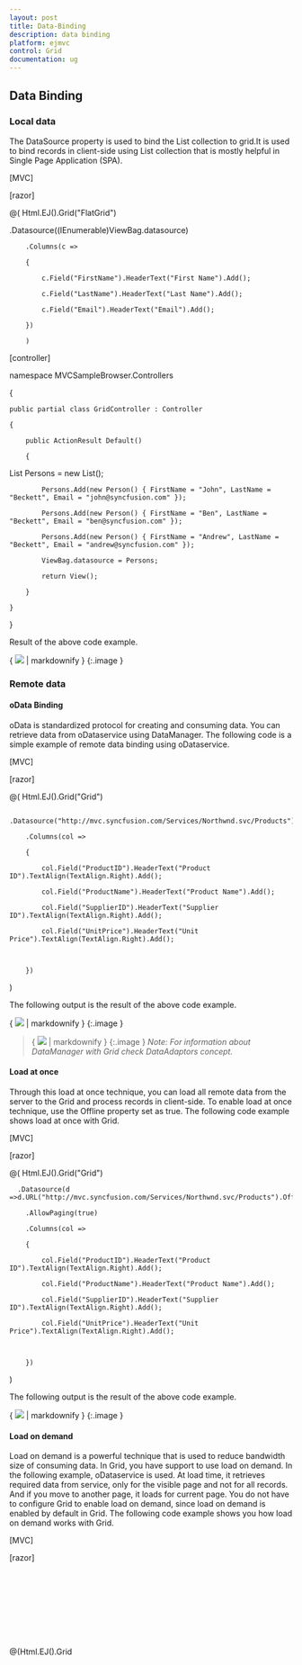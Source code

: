 ```yaml
---
layout: post
title: Data-Binding
description: data binding
platform: ejmvc
control: Grid
documentation: ug
---
```


## Data Binding

### Local data

The DataSource property is used to bind the List collection to grid.It is used to bind records in client-side using List collection that is mostly helpful in Single Page Application (SPA).





[MVC]



 [razor]

@( Html.EJ().Grid<Person>("FlatGrid")

.Datasource((IEnumerable<object>)ViewBag.datasource)

        .Columns(c =>

        {

            c.Field("FirstName").HeaderText("First Name").Add();

            c.Field("LastName").HeaderText("Last Name").Add();

            c.Field("Email").HeaderText("Email").Add();

        })

        )



[controller]

namespace MVCSampleBrowser.Controllers

{

    public partial class GridController : Controller

    {

        public ActionResult Default()

        {

List<Person> Persons = new List<Person>();

            Persons.Add(new Person() { FirstName = "John", LastName = "Beckett", Email = "john@syncfusion.com" });

            Persons.Add(new Person() { FirstName = "Ben", LastName = "Beckett", Email = "ben@syncfusion.com" });

            Persons.Add(new Person() { FirstName = "Andrew", LastName = "Beckett", Email = "andrew@syncfusion.com" });

            ViewBag.datasource = Persons;

            return View();

        }

    }

}





Result of the above code example.



{ ![](Data-Binding_images/Data-Binding_img1.png) | markdownify }
{:.image }


### Remote data

#### oData Binding	

oData is standardized protocol for creating and consuming data. You can retrieve data from oDataservice using DataManager. The following code is a simple example of remote data binding using oDataservice.







[MVC]



[razor]

@( Html.EJ().Grid<object>("Grid")

        .Datasource("http://mvc.syncfusion.com/Services/Northwnd.svc/Products")

        .Columns(col =>

        {

            col.Field("ProductID").HeaderText("Product ID").TextAlign(TextAlign.Right).Add();

            col.Field("ProductName").HeaderText("Product Name").Add();

            col.Field("SupplierID").HeaderText("Supplier ID").TextAlign(TextAlign.Right).Add();

            col.Field("UnitPrice").HeaderText("Unit Price").TextAlign(TextAlign.Right).Add();



        })

 )





The following output is the result of the above code example.



{ ![](Data-Binding_images/Data-Binding_img2.png) | markdownify }
{:.image }




> { ![](Data-Binding_images/Data-Binding_img3.png) | markdownify }
{:.image }
_Note: For information about DataManager with Grid check DataAdaptors concept._

#### Load at once

Through this load at once technique, you can load all remote data from the server to the Grid and process records in client-side. To enable load at once technique, use the Offline property set as true. The following code example shows load at once with Grid.

[MVC]



[razor]



@( Html.EJ().Grid<object>("Grid")

      .Datasource(d =>d.URL("http://mvc.syncfusion.com/Services/Northwnd.svc/Products").Offline(true))

        .AllowPaging(true)

        .Columns(col =>

        {

            col.Field("ProductID").HeaderText("Product ID").TextAlign(TextAlign.Right).Add();

            col.Field("ProductName").HeaderText("Product Name").Add();

            col.Field("SupplierID").HeaderText("Supplier ID").TextAlign(TextAlign.Right).Add();

            col.Field("UnitPrice").HeaderText("Unit Price").TextAlign(TextAlign.Right).Add();



        })

 )





The following output is the result of the above code example.



{ ![](Data-Binding_images/Data-Binding_img4.png) | markdownify }
{:.image }


#### Load on demand

Load on demand is a powerful technique that is used to reduce bandwidth size of consuming data. In Grid, you have support to use load on demand. In the following example, oDataservice is used. At load time, it retrieves required data from service, only for the visible page and not for all records. And if you move to another page, it loads for current page. You do not have to configure Grid to enable load on demand, since load on demand is enabled by default in Grid. The following code example shows you how load on demand works with Grid.





[MVC]

[razor]

@(Html.EJ().Grid<object>("Grid")

        .Datasource(d =>d.URL("http://mvc.syncfusion.com/Services/Northwnd.svc/Products"))

        .AllowPaging(true)

        .Columns(col =>

        {

            col.Field("ProductID").HeaderText("Product ID").TextAlign(TextAlign.Right).Add();

            col.Field("ProductName").HeaderText("Product Name").Add();

            col.Field("SupplierID").HeaderText("Supplier ID").TextAlign(TextAlign.Right).Add();

            col.Field("UnitPrice").HeaderText("Unit Price").TextAlign(TextAlign.Right).Add();



        })

 )







The following screenshot is the result of the above code example.



{ ![](Data-Binding_images/Data-Binding_img5.png) | markdownify }
{:.image }


If you have developer tools, you can capture network transfer to check Grid consumed data. The following screenshot shows demanded data being loaded in Grid.



{ ![](Data-Binding_images/Data-Binding_img6.png) | markdownify }
{:.image }


#### Cross domain

Grid can use cross domain data service with the help of DataManager. You must configure the server as well, to retrieve data from server code. For server configuration, you can refer this link ([https://developer.mozilla.org/en-US/docs/Web/HTTP/Access_control_CORS](https://developer.mozilla.org/en-US/docs/Web/HTTP/Access_control_CORS)). The following code example shows you how to use or retrieve cross domain data from Grid.





[MVC]



[razor]

@(Html.EJ().Grid<object>("Grid")

        .Datasource(d =>d.URL("http://mvc.syncfusion.com/UGService/api/Orders").Offline(true).CrossDomain(true))

        .AllowPaging(true)

        .Columns(col =>

        {

            col.Field("OrderID").HeaderText("Order ID").TextAlign(TextAlign.Right).Add();

            col.Field("CustomerID").HeaderText("Customer ID").Add();

            col.Field("EmployeeID").HeaderText("Employee ID").TextAlign(TextAlign.Right).Add();

            col.Field("ShipCity").HeaderText("Ship City").Add();

        })

 )





The following screenshot is the result of the above code example.



{ ![](Data-Binding_images/Data-Binding_img7.png) | markdownify }
{:.image }


#### HTTP additional parameters

In this section, you can learn how to customize or add an extra parameter for HTTP request. You can add parameter to oDataserviceURL using the Query property in Grid. DataManager uses this Query internally in Grid.





[MVC]



[razor]

@(Html.EJ().Grid<object>("Grid")

        .Datasource(d =>d.URL("http://mvc.syncfusion.com/Services/Northwnd.svc/Products"))

        .AllowPaging(true)

        .Query("new ej.Query().addParams('$filter','ProductID gt 50')")

        .Columns(col =>

        {

            col.Field("ProductID").HeaderText("Product ID").TextAlign(TextAlign.Right).Add();

            col.Field("ProductName").HeaderText("Product Name").Add();

            col.Field("SupplierID").HeaderText("Supplier ID").TextAlign(TextAlign.Right).Add();

            col.Field("UnitPrice").HeaderText("Unit Price").TextAlign(TextAlign.Right).Add();

        })

 )





The following screenshot is the result of the above code example.



{ ![](Data-Binding_images/Data-Binding_img8.png) | markdownify }
{:.image }


#### Supported DataTypes

Grid supports various DataTypes are string, number, datetime and Boolean. By default, Grid reads DataTypes from Grid data source. Using these data types, Grid uses it at to edit, add, save, filter and other such operations. You can also customize these DataTypes through column property Type. It can override default data type reading.



[MVC]



 [razor]



 @(Html.EJ().Grid<object>("Grid")

    .Datasource((DataTable)ViewBag.dataTable)

    .AllowPaging()

    .PageSettings(page => page.PageCount(4).PageSize(12))

    .Columns(col =>

                {

                    col.Field("OrderID").HeaderText("Order ID").IsPrimaryKey(true).TextAlign(TextAlign.Right).Width(75).Add();

                    col.Field("CustomerID").HeaderText("Customer ID").Type("string").Width(80).Add();

                    col.Field("EmployeeID").HeaderText("Employee ID").TextAlign(TextAlign.Right).Width(75).Add();

                    col.Field("ShipName").HeaderText("Ship Name").Type("string").Width(80).Add();

                })

    )



[controller]



namespace MVCSampleBrowser.Controllers

{

    public partial class GridController : Controller

    {

        //

        // GET: /Default/



        public ActionResult Default()

        {

            var DataSource = new NorthwindDataContext().OrdersViews.ToList();

            ViewBag.datasource = DataSource;

            return View();

        }

    }

}





### HTML binding

Grid provides support to form Grid from HTML table. It is flexible to convert from table to Grid with the help of the DataManager.



[MVC]



&lt;script id="table1" type="text/template" &gt;

        &lt;table&gt;

            &lt;thead&gt;

                &lt;tr&gt;

                    <th>Laptop

                    &lt;/th&gt;

                    <th>Model

                    &lt;/th&gt;

                    <th>Price

                    &lt;/th&gt;

                    <th>OS

                    &lt;/th&gt;

                    <th>RAM

                    &lt;/th&gt;

                    <th>ScreenSize

                    &lt;/th&gt;

                &lt;/tr&gt;

            &lt;/thead&gt;

            &lt;tbody&gt;

                &lt;tr&gt;

                    <td>Dell Vostro</td>

                    <td>2520</td>

                    <td>39990</td>

                    <td>Windows 8</td>

                    <td>4GB</td>

                    <td>15.6</td>

                &lt;/tr&gt;

                &lt;tr&gt;

                    <td>HP Pavilion Sleekbook</td>

                    <td>14-B104AU</td>

                    <td>22800</td>

                    <td>Windows 8</td>

                    <td>2GB</td>

                    <td>14</td>

                &lt;/tr&gt;

                &lt;tr&gt;

                    <td>Sony Vaio</td>

                    <td>E14A15</td>

                    <td>42500</td>

                    <td>Windows 7 Home Premium</td>

                    <td>4GB DDR3 RAM</td>

                    <td>14</td>

                &lt;/tr&gt;

                &lt;tr&gt;

                    <td>Lenovo</td>

                    <td>Yoga 13</td>

                    <td>57000</td>

                    <td>Windows 8 RT</td>

                    <td>2GB DDR3 RAM</td>

                    <td>11.6</td>

                &lt;/tr&gt;

                &lt;tr&gt;

                    <td>Toshiba</td>

                    <td>L850-Y3110</td>

                    <td>57700</td>

                    <td>Windows 8 SL</td>

                    <td>8GB DDR3 RAM</td>

                    <td>15.6</td>

                &lt;/tr&gt;

            &lt;/tbody&gt;

        &lt;/table&gt;

        &lt;/script&gt;



    @(Html.EJ().Grid<object>("Grid")

.Datasource(ds => { ds.Table("#table1"); })

          .Columns(col =>

          {

              col.Field("Laptop").HeaderText("Laptop Brands").Add();

              col.Field("Model").HeaderText("Model").Add();

              col.Field("Price").HeaderText("Price").TextAlign(TextAlign.Right).Width(90).Add();

              col.Field("OS").HeaderText("Operating System").Add();

              col.Field("RAM").HeaderText("RAM").TextAlign(TextAlign.Right).Width(120).Add();

              col.Field("ScreenSize").HeaderText("Screen Size").TextAlign(TextAlign.Right).Width(100).Add();

          })

          )





The following screenshot is the result of the above code example.

{ ![](Data-Binding_images/Data-Binding_img9.png) | markdownify }
{:.image }


